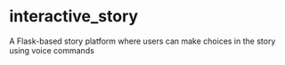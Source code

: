 # interactive_story
A Flask-based story platform where users can make choices in the story using voice commands
